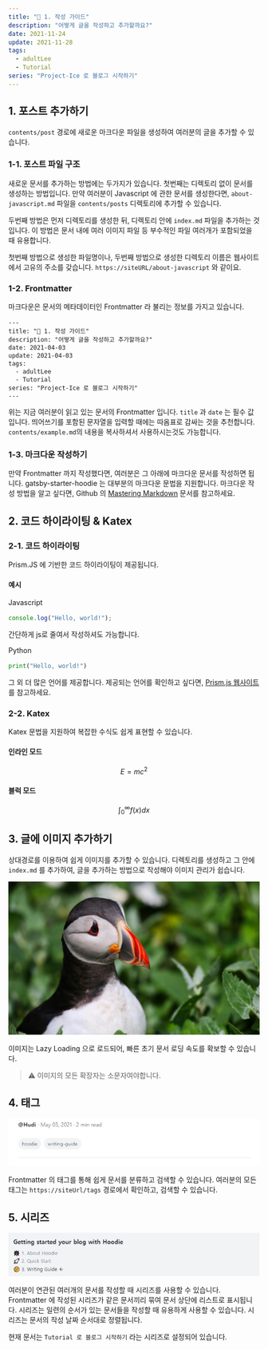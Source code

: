 ```yaml
---
title: "🤔 1. 작성 가이드"
description: "어떻게 글을 작성하고 추가할까요?"
date: 2021-11-24
update: 2021-11-28
tags:
  - adultLee
  - Tutorial
series: "Project-Ice 로 블로그 시작하기"
---
```


## 1. 포스트 추가하기

`contents/post` 경로에 새로운 마크다운 파일을 생성하여 여러분의 글을 추가할 수 있습니다.

### 1-1. 포스트 파일 구조

새로운 문서를 추가하는 방법에는 두가지가 있습니다. 첫번째는 디렉토리 없이 문서를 생성하는 방법입니다. 만약 여러분이 Javascript 에 관한 문서를 생성한다면, `about-javascript.md` 파일을 `contents/posts` 디렉토리에 추가할 수 있습니다.

두번째 방법은 먼저 디렉토리를 생성한 뒤, 디렉토리 안에 `index.md` 파일을 추가하는 것 입니다. 이 방법은 문서 내에 여러 이미지 파일 등 부수적인 파일 여러개가 포함되었을 때 유용합니다.

첫번째 방법으로 생성한 파일명이나, 두번째 방법으로 생성한 디렉토리 이름은 웹사이트에서 고유의 주소를 갖습니다. `https://siteURL/about-javascript` 와 같이요.

### 1-2. Frontmatter

마크다운은 문서의 메타데이터인 Frontmatter 라 불리는 정보를 가지고 있습니다.

```
---
title: "🤔 1. 작성 가이드"
description: "어떻게 글을 작성하고 추가할까요?"
date: 2021-04-03
update: 2021-04-03
tags:
  - adultLee
  - Tutorial
series: "Project-Ice 로 블로그 시작하기"
---
```

위는 지금 여러분이 읽고 있는 문서의 Frontmatter 입니다. `title` 과 `date` 는 필수 값입니다. 띄어쓰기를 포함된 문자열을 입력할 때에는 따옴표로 감싸는 것을 추천합니다.
`contents/example.md`의 내용을 복사하셔서 사용하시는것도 가능합니다.

### 1-3. 마크다운 작성하기

만약 Frontmatter 까지 작성했다면, 여러분은 그 아래에 마크다운 문서를 작성하면 됩니다. gatsby-starter-hoodie 는 대부분의 마크다운 문법을 지원합니다. 마크다운 작성 방법을 알고 싶다면, Github 의 [Mastering Markdown](https://guides.github.com/features/mastering-markdown/) 문서를 참고하세요.

## 2. 코드 하이라이팅 & Katex

### 2-1. 코드 하이라이팅

Prism.JS 에 기반한 코드 하이라이팅이 제공됩니다.

#### 예시

Javascript

```javascript
console.log("Hello, world!");
```

간단하게 js로 줄여서 작성하셔도 가능합니다.

Python

```python
print("Hello, world!")
```

그 외 더 많은 언어를 제공합니다. 제공되는 언어를 확인하고 싶다면, [Prism.js 웹사이트](https://prismjs.com/) 를 참고하세요.

### 2-2. Katex

Katex 문법을 지원하여 복잡한 수식도 쉽게 표현할 수 있습니다.

#### 인라인 모드

$$E = m c^{2}$$

#### 블럭 모드

$$
\int_{0}^{\infty} f(x) dx
$$

## 3. 글에 이미지 추가하기

상대경로를 이용하여 쉽게 이미지를 추가할 수 있습니다. 디렉토리를 생성하고 그 안에 `index.md` 를 추가하여, 글을 추가하는 방법으로 작성해야 이미지 관리가 쉽습니다.

![](sample-image.jpg)

이미지는 Lazy Loading 으로 로드되어, 빠른 초기 문서 로딩 속도를 확보할 수 있습니다.

> ⚠ 이미지의 모든 확장자는 소문자여야합니다.

## 4. 태그

![](tag-example.jpg)

Frontmatter 의 태그를 통해 쉽게 문서를 분류하고 검색할 수 있습니다. 여러분의 모든 태그는 `https://siteUrl/tags` 경로에서 확인하고, 검색할 수 있습니다.

## 5. 시리즈

![](series-example.jpg)

여러분이 연관된 여러개의 문서를 작성할 때 시리즈를 사용할 수 있습니다. Frontmatter 에 작성된 시리즈가 같은 문서끼리 묶여 문서 상단에 리스트로 표시됩니다. 시리즈는 일련의 순서가 있는 문서들을 작성할 때 유용하게 사용할 수 있습니다. 시리즈는 문서의 작성 날짜 순서대로 정렬됩니다.

현재 문서는 `Tutorial 로 블로그 시작하기` 라는 시리즈로 설정되어 있습니다.
